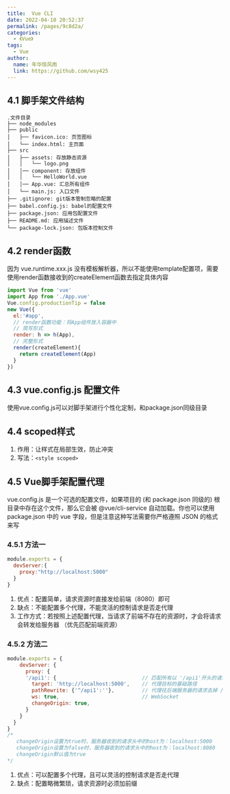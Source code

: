 ```yaml
---
title:  Vue CLI
date: 2022-04-10 20:52:37
permalink: /pages/9c8d2a/
categories:
  - 《Vue》
tags:
  - Vue
author:
  name: 年华惊风雨
  link: https://github.com/wsy425
---
```

## 4.1 脚手架文件结构
```
.文件目录
├── node_modules 
├── public
│   ├── favicon.ico: 页签图标
│   └── index.html: 主页面
├── src
│   ├── assets: 存放静态资源
│   │   └── logo.png
│   │── component: 存放组件
│   │   └── HelloWorld.vue
│   │── App.vue: 汇总所有组件
│   └── main.js: 入口文件
├── .gitignore: git版本管制忽略的配置
├── babel.config.js: babel的配置文件
├── package.json: 应用包配置文件 
├── README.md: 应用描述文件
└── package-lock.json: 包版本控制文件
```

## 4.2 render函数
因为 vue.runtime.xxx.js 没有模板解析器，所以不能使用template配置项，需要使用render函数接收到的createElement函数去指定具体内容
```JavaScript
import Vue from 'vue'
import App from './App.vue'                 
Vue.config.productionTip = false
new Vue({
  el:'#app',
  // render函数功能：将App组件放入容器中
  // 简写形式
  render: h => h(App),
  // 完整形式
  render(createElement){
    return createElement(App)
  }
})
```

## 4.3 vue.config.js 配置文件
使用vue.config.js可以对脚手架进行个性化定制，和package.json同级目录

## 4.4 scoped样式
1. 作用：让样式在局部生效，防止冲突
2. 写法：`<style scoped>`

## 4.5 Vue脚手架配置代理
vue.config.js 是一个可选的配置文件，如果项目的 (和 package.json 同级的) 根目录中存在这个文件，那么它会被 @vue/cli-service 自动加载。你也可以使用 package.json 中的 vue 字段，但是注意这种写法需要你严格遵照 JSON 的格式来写
### 4.5.1 方法一
```JavaScript
module.exports = {
  devServer:{
    proxy:"http://localhost:5000"
  }
}
```
1. 优点：配置简单，请求资源时直接发给前端（8080）即可
2. 缺点：不能配置多个代理，不能灵活的控制请求是否走代理
3. 工作方式：若按照上述配置代理，当请求了前端不存在的资源时，才会将请求会转发给服务器 （优先匹配前端资源）
### 4.5.2 方法二
```JavaScript
module.exports = {
	devServer: {
      proxy: {
      '/api1': {							// 匹配所有以 '/api1'开头的请求路径
        target: 'http://localhost:5000',	// 代理目标的基础路径
        pathRewrite: {'^/api1':''},			// 代理往后端服务器的请求去掉 /api1 前缀
        ws: true,							// WebSocket
        changeOrigin: true,
      }
    }
  }
}
/*
   changeOrigin设置为true时，服务器收到的请求头中的host为：localhost:5000
   changeOrigin设置为false时，服务器收到的请求头中的host为：localhost:8080
   changeOrigin默认值为true
*/
```
1. 优点：可以配置多个代理，且可以灵活的控制请求是否走代理
2. 缺点：配置略微繁琐，请求资源时必须加前缀